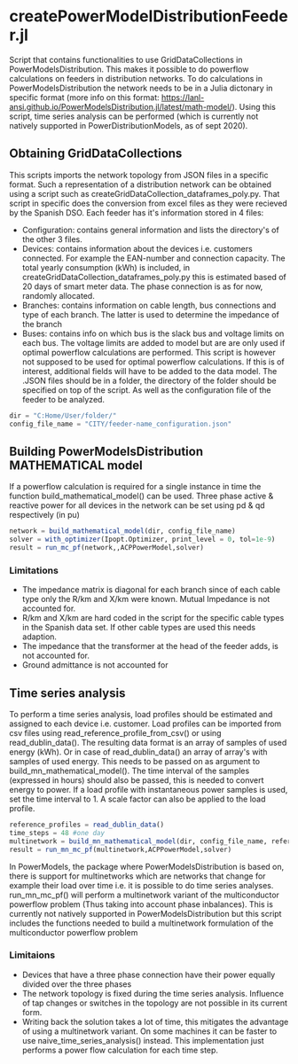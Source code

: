 # createPowerModelDistributionFeeder.jl
Script that contains functionalities to use GridDataCollections in PowerModelsDistribution. This makes it possible to do powerflow calculations on feeders in distribution networks. To do calculations in PowerModelsDistribution the network needs to be in a Julia dictonary in specific format (more info on this format: https://lanl-ansi.github.io/PowerModelsDistribution.jl/latest/math-model/). Using this script, time series analysis can be performed (which is currently not natively supported in PowerDistributionModels, as of sept 2020).

## Obtaining GridDataCollections
This scripts imports the network topology from JSON files in a specific format. Such a representation of a distribution network can be obtained using a script
such as createGridDataCollection_dataframes_poly.py. That script in specific does the conversion from excel files as they were recieved by the Spanish DSO. Each feeder
has it's information stored in 4 files:
- Configuration: contains general information and lists the directory's of the other 3 files.
- Devices: contains information about the devices i.e. customers connected. For example the EAN-number and connection capacity. The total yearly consumption (kWh) is included, in createGridDataCollection_dataframes_poly.py this is estimated based of 20 days of smart meter data. The phase connection is as for now, randomly allocated.
- Branches: contains information on cable length, bus connections and type of each branch. The latter is used to determine the impedance of the branch
- Buses: contains info on which bus is the slack bus and voltage limits on each bus. The voltage limits are added to model but are are only used if optimal powerflow calculations are performed. This script is however not supposed to be used for optimal powerflow calculations. If this is of interest, additional fields will have to be added to the data model.
The .JSON files should be in a folder, the directory of the folder should be specified on top of the script. As well as the configuration file of the feeder to be analyzed.
```Julia
dir = "C:Home/User/folder/"
config_file_name = "CITY/feeder-name_configuration.json"
```

## Building PowerModelsDistribution MATHEMATICAL model
If a powerflow calculation is required for a single instance in time the function
build_mathematical_model() can be used. Three phase active & reactive power
for all devices in the network can be set using pd & qd respectively (in pu)
```Julia
network = build_mathematical_model(dir, config_file_name)
solver = with_optimizer(Ipopt.Optimizer, print_level = 0, tol=1e-9)
result = run_mc_pf(network,,ACPPowerModel,solver)
```
### Limitations
- The impedance matrix is diagonal for each branch since of each cable type only the R/km and X/km were known. Mutual Impedance is not accounted for.
- R/km and X/km are hard coded in the script for the specific cable types in the Spanish data set. If other cable types are used this needs adaption.
- The impedance that the transformer at the head of the feeder adds, is not accounted for.
- Ground admittance is not accounted for

## Time series analysis
To perform a time series analysis, load profiles should be estimated and assigned to each device i.e. customer. Load profiles can be imported from csv files using read_reference_profile_from_csv() or using read_dublin_data(). The resulting data format is an array of samples of used energy (kWh). Or in case of read_dublin_data() an array of array's with samples of used energy. This needs to be passed on as argument to build_mn_mathematical_model(). The time interval of the samples (expressed in hours) should also be passed, this is needed to convert energy to power. If a load profile with instantaneous power samples is used, set the time interval to 1. A scale factor can also be applied to the load profile.
```Julia
reference_profiles = read_dublin_data()
time_steps = 48 #one day
multinetwork = build_mn_mathematical_model(dir, config_file_name, reference_profiles, time_steps, scale_factor=1.0, time_unit=0.5)
result = run_mn_mc_pf(multinetwork,ACPPowerModel,solver)
```
In PowerModels, the package where PowerModelsDistribution is based on, there is support for multinetworks which are networks that change for example their load over time i.e. it is possible to do time series analyses.
run_mn_mc_pf() will perform a multinetwork variant of the multiconductor powerflow problem (Thus taking into account phase inbalances). This is currently not natively supported in PowerModelsDistribution but this script includes the functions needed to build a multinetwork formulation of the multiconductor powerflow problem

### Limitaions
- Devices that have a three phase connection have their power equally divided over the three phases
- The network topology is fixed during the time series analysis. Influence of tap changes or switches in the topology are not possible in its current form.
- Writing back the solution takes a lot of time, this mitigates the advantage of using a multinetwork variant. On some machines it can be faster to use naive_time_series_analysis() instead. This implementation just performs a power flow calculation for each time step.   
